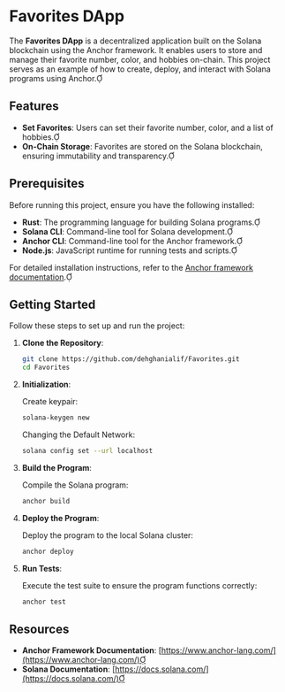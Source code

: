 # Favorites DApp

The **Favorites DApp** is a decentralized application built on the Solana blockchain using the Anchor framework. It enables users to store and manage their favorite number, color, and hobbies on-chain. This project serves as an example of how to create, deploy, and interact with Solana programs using Anchor.

## Features

- **Set Favorites**: Users can set their favorite number, color, and a list of hobbies.
- **On-Chain Storage**: Favorites are stored on the Solana blockchain, ensuring immutability and transparency.

## Prerequisites

Before running this project, ensure you have the following installed:

- **Rust**: The programming language for building Solana programs.
- **Solana CLI**: Command-line tool for Solana development.
- **Anchor CLI**: Command-line tool for the Anchor framework.
- **Node.js**: JavaScript runtime for running tests and scripts.

For detailed installation instructions, refer to the [Anchor framework documentation](https://www.anchor-lang.com/docs/installation).


## Getting Started

Follow these steps to set up and run the project:

1. **Clone the Repository**:

   ```bash
   git clone https://github.com/dehghanialif/Favorites.git
   cd Favorites
   ```


2. **Initialization**:

   Create keypair:
   ```bash
   solana-keygen new
   ```

   Changing the Default Network:
   ```bash
   solana config set --url localhost
   ```

3. **Build the Program**:

   Compile the Solana program:

   ```bash
   anchor build
   ```

4. **Deploy the Program**:

   Deploy the program to the local Solana cluster:

   ```bash
   anchor deploy
   ```

5. **Run Tests**:

   Execute the test suite to ensure the program functions correctly:

   ```bash
   anchor test
   ```

## Resources

- **Anchor Framework Documentation**: [https://www.anchor-lang.com/](https://www.anchor-lang.com/)
- **Solana Documentation**: [https://docs.solana.com/](https://docs.solana.com/)
